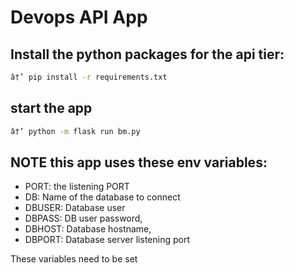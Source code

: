 # Devops API App

## Install the python packages for the api tier:

```sh
â†’ pip install -r requirements.txt 
```

## start the app

```sh
â†’ python -m flask run bm.py
```

## NOTE this app uses these env variables:

- PORT: the listening PORT
- DB: Name of the database to connect
- DBUSER: Database user
- DBPASS: DB user password,
- DBHOST: Database hostname,
- DBPORT: Database server listening port

These variables need to be set